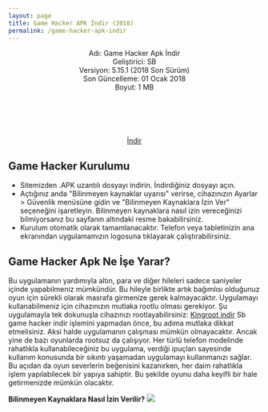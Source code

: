 ```yaml
---
layout: page
title: Game Hacker APK İndir (2018)
permalink: /game-hacker-apk-indir
---
```


<script async src="//pagead2.googlesyndication.com/pagead/js/adsbygoogle.js"></script>
<!-- KingBaglanti -->
<ins class="adsbygoogle"
     style="display:block"
     data-ad-client="ca-pub-7942429830883405"
     data-ad-slot="4590880399"
     data-ad-format="link"></ins>
<script>
(adsbygoogle = window.adsbygoogle || []).push({});
</script>
<center>
Adı: Game Hacker Apk İndir<br />
Geliştirici: SB<br />
Versiyon: 5.15.1 (2018 Son Sürüm)<br />
Son Güncelleme: 01 Ocak 2018<br />
Boyut: 1 MB<br />
<center>
<script async="" src="//pagead2.googlesyndication.com/pagead/js/adsbygoogle.js"></script>
<!-- 200 90 -->
<ins class="adsbygoogle" data-ad-client="ca-pub-7942429830883405" data-ad-slot="4977168797" style="display: inline-block; height: 90px; width: 200px;"></ins>
<script>
(adsbygoogle = window.adsbygoogle || []).push({});
</script>
</center>
<a rel="nofollow" href="https://dw.uptodown.com/dwn/UegyW_3RjRS2jeoxzLqOTVsS3qdc95-gEw3De1kbQR_Khqn58seF5UaIee9-rJaNIm-v1BvouE9YzCX8RlEErGv6t9yXlRpjsfT83TQZloVn_NO3V9Sa-v0Y447e07vu/h6KkmBCtKU1oS2Jbv7hvjPsMQk4a_j1_b6KK9Tl5xo5ogW_D5ul8bcKg1XwLjyujom3oPdGA6_oSCXxKqqFcA8oi3NoEiJUDN7pH-JEbhK812CybvW9T_o_fOZOZY1rc/NTXDFqnnLGd0DMk-YXO6TlcaLcehMsNv1wm3-K2T6ixBUiU58ZZ4q92zJUoj4NzA980Ef4A18Kd6ieNs45yeL9xwIehNqftUP-_5m5aMwL68HPdhZ0KNi_SZ7chN_x_h/Gw0N9hcFtIhCvtRe3AiM4SsTqJdDcw_hMfv2462yDm4=/" target="_blank">İndir</a>
<script async src="//pagead2.googlesyndication.com/pagead/js/adsbygoogle.js"></script>
<!-- Esneking -->
<ins class="adsbygoogle"
     style="display:block"
     data-ad-client="ca-pub-7942429830883405"
     data-ad-slot="4659442398"
     data-ad-format="auto"></ins>
<script>
(adsbygoogle = window.adsbygoogle || []).push({});
</script>
</center>
<h2>Game Hacker Kurulumu</h2>
<ul><li>Sitemizden .APK uzantılı dosyayı indirin. İndirdiğiniz dosyayı açın.</li>
<li>Açtığınız anda "Bilinmeyen kaynaklar uyarısı" verirse, cihazınızın Ayarlar > Güvenlik menüsüne gidin ve "Bilinmeyen Kaynaklara İzin Ver" seçeneğini işaretleyin. Bilinmeyen kaynaklara nasıl izin vereceğinizi bilmiyorsanız bu sayfanın altındaki resme bakabilirsiniz.</li>
<li>Kurulum otomatik olarak tamamlanacaktır. Telefon veya tabletinizin ana ekranından uygulamamızın logosuna tıklayarak çalıştırabilirsiniz.</li></ul>
<script async src="//pagead2.googlesyndication.com/pagead/js/adsbygoogle.js"></script>
<!-- KingBaglanti -->
<ins class="adsbygoogle"
     style="display:block"
     data-ad-client="ca-pub-7942429830883405"
     data-ad-slot="4590880399"
     data-ad-format="link"></ins>
<script>
(adsbygoogle = window.adsbygoogle || []).push({});
</script>
<h2>Game Hacker Apk Ne İşe Yarar?</h2>
Bu uygulamanın yardımıyla altın, para ve diğer hileleri sadece saniyeler içinde yapabilmeniz mümkündür. Bu hileyle birlikte artık bağımlısı olduğunuz oyun için sürekli olarak masrafa girmenize gerek kalmayacaktır. Uygulamayı kullanabilmeniz için cihazınızın mutlaka rootlu olması gerekiyor. Şu uygulamayla tek dokunuşla cihazınızı rootlayabilirsiniz: <a target="_blank" href="http://www.kingrootindir.com">Kingroot indir</a> Sb game hacker indir işlemini yapmadan önce, bu adıma mutlaka dikkat etmelisiniz. Aksi halde uygulamanın çalışması mümkün olmayacaktır. Ancak yine de bazı oyunlarda rootsuz da çalışıyor. Her türlü telefon modelinde rahatlıkla kullanabileceğiniz bu uygulama, verdiği ipuçları sayesinde kullanım konusunda bir sıkıntı yaşamadan uygulamayı kullanmanızı sağlar. Bu açıdan da oyun severlerin beğenisini kazanırken, her daim rahatlıkla işlem yapılabilecek bir yapıya sahiptir. Bu şekilde oyunu daha keyifli bir hale getirmenizde mümkün olacaktır.

<strong>Bilinmeyen Kaynaklara Nasıl İzin Verilir?</strong>
<img src="https://www.snaptubeindir.com/snaptube.jpg">
